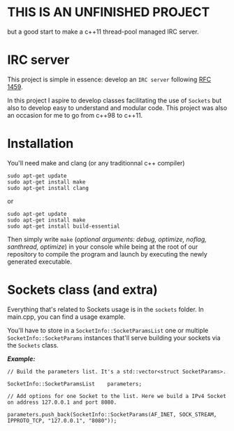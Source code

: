 # THIS IS AN UNFINISHED PROJECT

but a good start to make a c++11 thread-pool managed IRC server.

# IRC server

This project is simple in essence: develop an `IRC server` following [RFC 1459](http://abcdrfc.free.fr/rfc-vf/rfc1459.html).

In this project I aspire to develop classes facilitating the use of `Sockets` but also to develop easy to understand and modular code. This project was also an occasion for me to go from c++98 to c++11.

# Installation

You'll need make and clang (or any traditionnal c++ compiler)
```
sudo apt-get update
sudo apt-get install make
sudo apt-get install clang 
```
or
```
sudo apt-get update
sudo apt-get install make
sudo apt-get install build-essential
```

Then simply write `make` (_optional arguments: debug, optimize, noflag, santhread, optimize_) in your console while being at the root of our repository to compile the program and launch by executing the newly generated executable.

# Sockets class (and extra)

Everything that's related to Sockets usage is in the `sockets` folder. In main.cpp, you can find a usage example.

You'll have to store in a `SocketInfo::SocketParamsList` one or multiple `SocketInfo::SocketParams` instances that'll serve building your sockets via the `Sockets` class.

___Example:___
```
// Build the parameters list. It's a std::vector<struct SocketParams>.

SocketInfo::SocketParamsList    parameters;

// Add options for one Socket to the list. Here we build a IPv4 Socket on address 127.0.0.1 and port 8080.

parameters.push_back(SocketInfo::SocketParams(AF_INET, SOCK_STREAM, IPPROTO_TCP, "127.0.0.1", "8080"));
```
